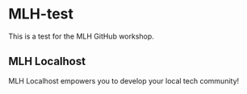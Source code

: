 # MLH-test
This is a test for the MLH GitHub workshop.

## MLH Localhost

MLH Localhost empowers you to develop your local tech community!